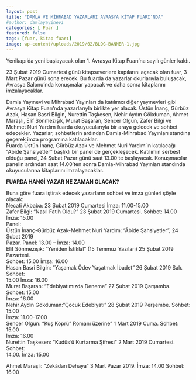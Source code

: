 ```yaml
---
layout: post
title: "DAMLA VE MİHRABAD YAZARLARI AVRASYA KİTAP FUARI’NDA"
#author: damlayayinevi
categories: [ Fuar ]
featured: false
tags: [fuar, kitap fuarı]
image: wp-content/uploads/2019/02/BLOG-BANNER-1.jpg
---
```

Yenikapı’da yeni başlayacak olan 1. Avrasya Kitap Fuarı’na sayılı günler kaldı.

23 Şubat 2019 Cumartesi günü kitapseverlere kapılarını açacak olan fuar, 3 Mart Pazar günü sona erecek. Bu fuarda da yazarlar okurlarıyla buluşacak, Avrasya Salonu’nda konuşmalar yapacak ve daha sonra kitaplarını imzalayacaklar.

Damla Yayınevi ve Mihrabad Yayınları da katılımcı diğer yayınevleri gibi  
Avrasya Kitap Fuarı’nda yazarlarıyla birlikte yer alacak. Üstün İnanç, Gürbüz Azak, Hasan Basri Bilgin, Nurettin Taşkesen, Nehir Aydın Gökduman, Ahmet Maraşlı, Elif Sönmezışık, Murat Başaran, Sencer Olgun, Zafer Bilgi ve Mehmet Nuri Yardım fuarda okuyucularıyla bir araya gelecek ve sohbet edecekler. Yazarlar, sohbetlerin ardından Damla-Mihrabad Yayınları standına geçerek imza programına katılacaklar.  
Fuarda Üstün İnanç, Gürbüz Azak ve Mehmet Nuri Yardım’ın katılacağı “Abide Şahsiyetler” başlıklı bir panel de gerçekleşecek. Katılımın serbest olduğu panel, 24 Şubat Pazar günü saat 13.00’te başlayacak. Konuşmacılar panelin ardından saat 14.00’ten sonra Damla-Mihrabad Yayınları standında okuyucularına kitaplarını imzalayacaklar.

**FUARDA HANGİ YAZAR NE ZAMAN OLACAK?**

Buna göre fuara iştirak edecek yazarların sohbet ve imza günleri şöyle olacak:  
Necati Akbaba: 23 Şubat 2019 Cumartesi İmza: 11.00-15.00  
Zafer Bilgi: “Nasıl Fatih Oldu?” 23 Şubat 2019 Cumartesi. Sohbet: 14.00 İmza: 15.00  
Panel:  
Üstün İnanç-Gürbüz Azak-Mehmet Nuri Yardım: “Âbide Şahsiyetler”, 24 Şubat 2019  
Pazar. Panel: 13.00 – İmza: 14.00  
Elif Sönmezışık: “Yeniden İstiklal” (15 Temmuz Yazıları) 25 Şubat 2019 Pazartesi.  
Sohbet: 15.00 İmza: 16.00  
Hasan Basri Bilgin: “Yaşamak Ödev Yaşatmak İbadet” 26 Şubat 2019 Salı. Sohbet:  
15.00 İmza: 16.00  
Murat Başaran: “Edebiyatımızda Deneme” 27 Şubat 2019 Çarşamba. Sohbet: 15.00  
İmza: 16.00  
Nehir Aydın Gökduman:“Çocuk Edebiyatı” 28 Şubat 2019 Perşembe. Sohbet: 15.00  
İmza: 11.00-17.00  
Sencer Olgun: “Kuş Köprü” Romanı üzerine” 1 Mart 2019 Cuma. Sohbet: 15.00  
İmza: 16.00  
Nurettin Taşkesen: “Kudüs’ü Kurtarma Şifresi” 2 Mart 2019 Cumartesi. Sohbet:  
14.00. İmza: 15.00

Ahmet Maraşlı: “Zekâdan Dehaya” 3 Mart Pazar 2019. İmza: 14.00 Sohbet: 16.00